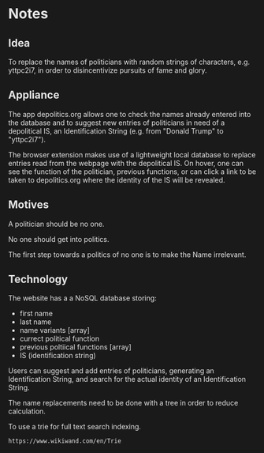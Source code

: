 <style>
    html, body {
        background-color: hsl(0, 0%, 10%);
        color: hsl(0, 0%, 90%);
    }

    h1, h2, p {
        color: hsl(0, 0%, 90%);
    }
</style>

# Notes


## Idea

To replace the names of politicians with random strings of characters, e.g. yttpc2i7, in order to disincentivize pursuits of fame and glory.


## Appliance

The app depolitics.org allows one to check the names already entered into the database and to suggest new entries of politicians in need of a depolitical IS, an Identification String (e.g. from "Donald Trump" to "yttpc2i7").

The browser extension makes use of a lightweight local database to replace entries read from the webpage with the depolitical IS. On hover, one can see the function of the politician, previous functions, or can click a link to be taken to depolitics.org where the identity of the IS will be revealed.


## Motives
A politician should be no one.

No one should get into politics.

The first step towards a politics of no one is to make the Name irrelevant.


## Technology

The website has a a NoSQL database storing:

+ first name
+ last name
+ name variants [array]
+ currect political function
+ previous poltiical functions [array]
+ IS (identification string)

Users can suggest and add entries of politicians, generating an Identification String, and search for the actual identity of an Identification String.


The name replacements need to be done with a tree in order to reduce calculation.


To use a trie for full text search indexing.

`https://www.wikiwand.com/en/Trie`